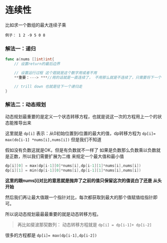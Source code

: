 # 连续性

比如求一个数组的最大连续子乘

`例子： 1 2 -9 5 0 8`

### 解法一：递归

```go
func a(nums []int)int{
    // 设置return的最后边界

    // 设置运行过程 这个题就是这个数字用或者不用
    **重要：---> ***//用的话就是一直连续了， 不用那么就是不连续了，只需要将下一个 * 1 就可以不连续了

    // trill down 也就是往下一个递归走
}
```

### 解法二：动态规划
动态规划最重要的是定义一个状态转移方程，也就是说这一次的方程用上一个的状态能推导出来

这里就是  `dp[i]` 表示：从0初始位置到i位置的最大的值，dp转移方程为
`dp[i]= max(do[i-1] *nums[i],nums[i])` 但是我们不知道

假如没有负数这就是OK，但是有负数就不一样了 如果是负数那么负数乘以负数就是正数，所以我们需要扩展为二维 来规定一个最大值和最小值
```go
dp[i][0] = max(dp[i-1][0]*nums[i],dp[i-1][1]*nums[i],nums[i])
dp[i][1] = min(dp[i-1][0]*nums[i],dp[i-1][1]*nums[i],nums[i])
```

**这里的跟nums[i]对比的意思就是抛弃了之前的值只保留这次的值说白了还是 从头开始**

然后我们再让最大值跟一个指针对比，每次都获取到最大的那个值赋值给指针即可。

所以说动态规划最最最重要的就是动态转移方程。

> 再比如斐波那契数列：
  动态转移方程就是 `dp[i] = dp[i-1]+ dp[i-2]`

很多的方程都是 `dp[i]= max(dp[i-1],dp[i-2])`

